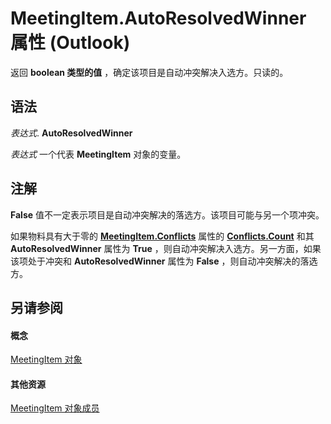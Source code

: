
# MeetingItem.AutoResolvedWinner 属性 (Outlook)

返回 **boolean 类型的值** ，确定该项目是自动冲突解决入选方。只读的。


## 语法

 _表达式_. **AutoResolvedWinner**

 _表达式_ 一个代表 **MeetingItem** 对象的变量。


## 注解

 **False** 值不一定表示项目是自动冲突解决的落选方。该项目可能与另一个项冲突。

如果物料具有大于零的 **[MeetingItem.Conflicts](8cdf2d98-8780-1fac-cc11-4e36f93aab29.md)** 属性的 **[Conflicts.Count](4a7445ff-8628-50d6-f4c0-ada85f3b3f5c.md)** 和其 **AutoResolvedWinner** 属性为 **True** ，则自动冲突解决入选方。另一方面，如果该项处于冲突和 **AutoResolvedWinner** 属性为 **False** ，则自动冲突解决的落选方。


## 另请参阅


#### 概念


[MeetingItem 对象](b75730f5-b395-3d66-5acd-b64fd8fcd78f.md)
#### 其他资源


[MeetingItem 对象成员](9ae6a19d-d326-4c37-90d8-5ed9933672a0.md)